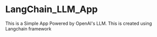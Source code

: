 # LangChain_LLM_App
This is a Simple App Powered by OpenAI's LLM.
This is created using Langchain framework